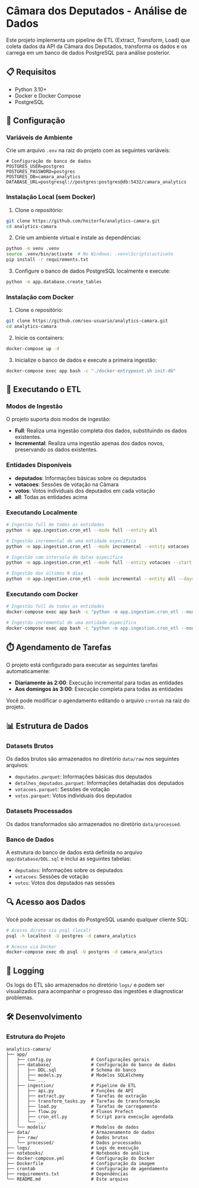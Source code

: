 # Câmara dos Deputados - Análise de Dados

Este projeto implementa um pipeline de ETL (Extract, Transform, Load) que coleta dados da API da Câmara dos Deputados, transforma os dados e os carrega em um banco de dados PostgreSQL para análise posterior.

## 📋 Requisitos

- Python 3.10+
- Docker e Docker Compose
- PostgreSQL

## 🔧 Configuração

### Variáveis de Ambiente

Crie um arquivo `.env` na raiz do projeto com as seguintes variáveis:

```
# Configuração do banco de dados
POSTGRES_USER=postgres
POSTGRES_PASSWORD=postgres
POSTGRES_DB=camara_analytics
DATABASE_URL=postgresql://postgres:postgres@db:5432/camara_analytics
```

### Instalação Local (sem Docker)

1. Clone o repositório:
```bash
git clone https://github.com/heitorfe/analytics-camara.git
cd analytics-camara
```

2. Crie um ambiente virtual e instale as dependências:
```bash
python -m venv .venv
source .venv/bin/activate  # No Windows: .venv\Scripts\activate
pip install -r requirements.txt
```

3. Configure o banco de dados PostgreSQL localmente e execute:
```bash
python -m app.database.create_tables
```

### Instalação com Docker

1. Clone o repositório:
```bash
git clone https://github.com/seu-usuario/analytics-camara.git
cd analytics-camara
```

2. Inicie os containers:
```bash
docker-compose up -d
```

3. Inicialize o banco de dados e execute a primeira ingestão:
```bash
docker-compose exec app bash -c "./docker-entrypoint.sh init-db"
```

## 🚀 Executando o ETL

### Modos de Ingestão

O projeto suporta dois modos de ingestão:

- **Full**: Realiza uma ingestão completa dos dados, substituindo os dados existentes.
- **Incremental**: Realiza uma ingestão apenas dos dados novos, preservando os dados existentes.

### Entidades Disponíveis

- **deputados**: Informações básicas sobre os deputados
- **votacoes**: Sessões de votação na Câmara
- **votos**: Votos individuais dos deputados em cada votação
- **all**: Todas as entidades acima

### Executando Localmente

```bash
# Ingestão full de todas as entidades
python -m app.ingestion.cron_etl --mode full --entity all

# Ingestão incremental de uma entidade específica
python -m app.ingestion.cron_etl --mode incremental --entity votacoes

# Ingestão com intervalo de datas específico
python -m app.ingestion.cron_etl --mode full --entity votacoes --start-date 2023-01-01 --end-date 2023-01-31

# Ingestão dos últimos N dias
python -m app.ingestion.cron_etl --mode incremental --entity all --days 7
```

### Executando com Docker

```bash
# Ingestão full de todas as entidades
docker-compose exec app bash -c "python -m app.ingestion.cron_etl --mode full --entity all"

# Ingestão incremental de uma entidade específica
docker-compose exec app bash -c "python -m app.ingestion.cron_etl --mode incremental --entity votacoes"
```

## ⏱️ Agendamento de Tarefas

O projeto está configurado para executar as seguintes tarefas automaticamente:

- **Diariamente às 2:00**: Execução incremental para todas as entidades
- **Aos domingos às 3:00**: Execução completa para todas as entidades

Você pode modificar o agendamento editando o arquivo `crontab` na raiz do projeto.

## 📊 Estrutura de Dados

### Datasets Brutos

Os dados brutos são armazenados no diretório `data/raw` nos seguintes arquivos:

- `deputados.parquet`: Informações básicas dos deputados
- `detalhes_deputados.parquet`: Informações detalhadas dos deputados
- `votacoes.parquet`: Sessões de votação
- `votos.parquet`: Votos individuais dos deputados

### Datasets Processados

Os dados transformados são armazenados no diretório `data/processed`.

### Banco de Dados

A estrutura do banco de dados está definida no arquivo `app/database/DDL.sql` e inclui as seguintes tabelas:

- `deputados`: Informações sobre os deputados
- `votacoes`: Sessões de votação
- `votos`: Votos dos deputados nas sessões

## 🔍 Acesso aos Dados

Você pode acessar os dados do PostgreSQL usando qualquer cliente SQL:

```bash
# Acesso direto via psql (local)
psql -h localhost -U postgres -d camara_analytics

# Acesso via Docker
docker-compose exec db psql -U postgres -d camara_analytics
```

## 📝 Logging

Os logs do ETL são armazenados no diretório `logs/` e podem ser visualizados para acompanhar o progresso das ingestões e diagnosticar problemas.

## 🛠️ Desenvolvimento

### Estrutura do Projeto

```
analytics-camara/
├── app/
│   ├── config.py               # Configurações gerais
│   ├── database/               # Configuração do banco de dados
│   │   ├── DDL.sql             # Schema do banco
│   │   ├── models.py           # Modelos SQLAlchemy
│   │   └── ...
│   ├── ingestion/              # Pipeline de ETL
│   │   ├── api.py              # Funções de API
│   │   ├── extract.py          # Tarefas de extração
│   │   ├── transform_tasks.py  # Tarefas de transformação
│   │   ├── load.py             # Tarefas de carregamento
│   │   ├── flow.py             # Fluxos Prefect
│   │   ├── cron_etl.py         # Script para execução agendada
│   │   └── ...
│   └── models/                 # Modelos de dados
├── data/                       # Armazenamento de dados
│   ├── raw/                    # Dados brutos
│   └── processed/              # Dados processados
├── logs/                       # Logs de execução
├── notebooks/                  # Notebooks de análise
├── docker-compose.yml          # Configuração do Docker
├── Dockerfile                  # Configuração da imagem
├── crontab                     # Configuração de agendamento
├── requirements.txt            # Dependências
└── README.md                   # Este arquivo
```